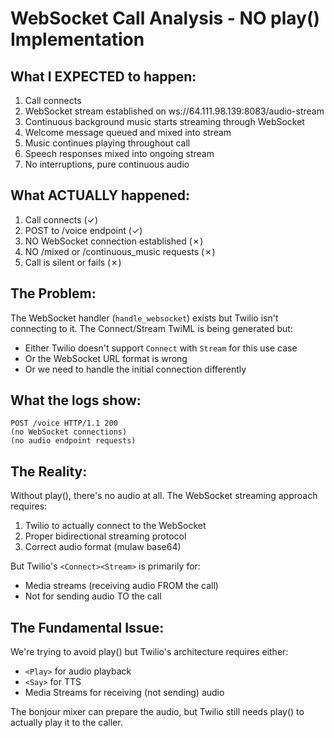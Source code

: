 # WebSocket Call Analysis - NO play() Implementation

## What I EXPECTED to happen:

1. Call connects
2. WebSocket stream established on ws://64.111.98.139:8083/audio-stream
3. Continuous background music starts streaming through WebSocket
4. Welcome message queued and mixed into stream
5. Music continues playing throughout call
6. Speech responses mixed into ongoing stream
7. No interruptions, pure continuous audio

## What ACTUALLY happened:

1. Call connects (✓)
2. POST to /voice endpoint (✓)
3. NO WebSocket connection established (✗)
4. NO /mixed or /continuous_music requests (✗)
5. Call is silent or fails (✗)

## The Problem:

The WebSocket handler (`handle_websocket`) exists but Twilio isn't connecting to it. The Connect/Stream TwiML is being generated but:
- Either Twilio doesn't support `Connect` with `Stream` for this use case
- Or the WebSocket URL format is wrong
- Or we need to handle the initial connection differently

## What the logs show:

```
POST /voice HTTP/1.1 200
(no WebSocket connections)
(no audio endpoint requests)
```

## The Reality:

Without play(), there's no audio at all. The WebSocket streaming approach requires:
1. Twilio to actually connect to the WebSocket
2. Proper bidirectional streaming protocol
3. Correct audio format (mulaw base64)

But Twilio's `<Connect><Stream>` is primarily for:
- Media streams (receiving audio FROM the call)
- Not for sending audio TO the call

## The Fundamental Issue:

We're trying to avoid play() but Twilio's architecture requires either:
- `<Play>` for audio playback
- `<Say>` for TTS
- Media Streams for receiving (not sending) audio

The bonjour mixer can prepare the audio, but Twilio still needs play() to actually play it to the caller.